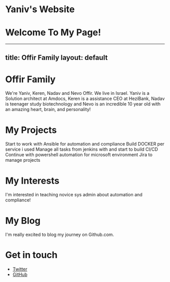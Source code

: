 # Yaniv's Website
# Welcome To My Page!
---
title: Offir Family
layout: default
---
# Offir Family

We're Yaniv, Keren, Nadav and Nevo Offir. We live in Israel. Yaniv is a Solution architect at Amdocs, Keren is a assistance CEO at HeziBank, Nadav is teenager study biotechnology and Nevo is an incredible 10 year old with an amazing heart, brain, and personality!

# My Projects

Start to work with Ansible for automation and compliance
Build DOCKER per service i used
Manage all tasks from jenkins with and start to build CI/CD
Continue with powershell automation for microsoft environment
Jira to manage projects

# My Interests

I'm interested in teaching novice sys admin about automation and compliance!

# My Blog

I'm really excited to blog my journey on Github.com.

# Get in touch

<ul>
<li><a href="https://twitter.com/{{ site.twitter_username }}">Twitter</a>
</li>
<li><a href="https://github.com/{{ site.github_username }}">GitHub</a>
</li>
</ul>
